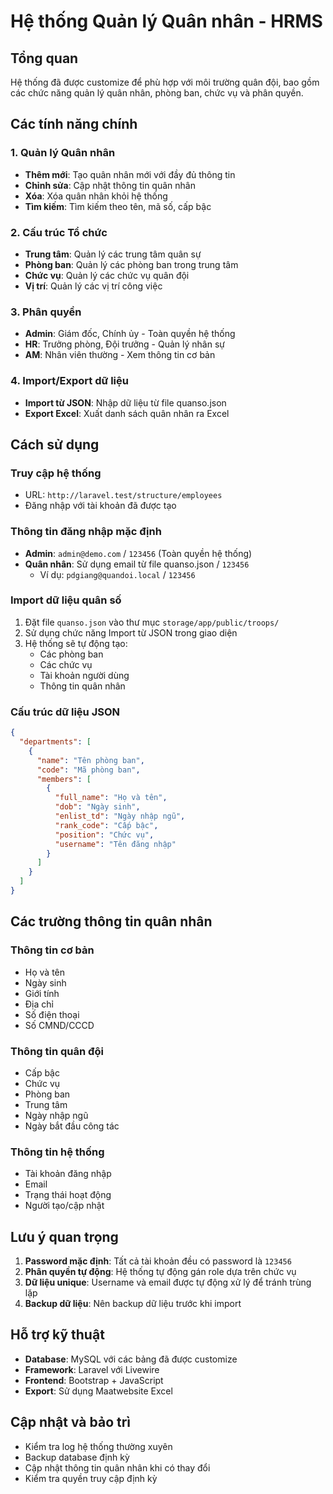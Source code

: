 # Hệ thống Quản lý Quân nhân - HRMS

## Tổng quan
Hệ thống đã được customize để phù hợp với môi trường quân đội, bao gồm các chức năng quản lý quân nhân, phòng ban, chức vụ và phân quyền.

## Các tính năng chính

### 1. Quản lý Quân nhân
- **Thêm mới**: Tạo quân nhân mới với đầy đủ thông tin
- **Chỉnh sửa**: Cập nhật thông tin quân nhân
- **Xóa**: Xóa quân nhân khỏi hệ thống
- **Tìm kiếm**: Tìm kiếm theo tên, mã số, cấp bậc

### 2. Cấu trúc Tổ chức
- **Trung tâm**: Quản lý các trung tâm quân sự
- **Phòng ban**: Quản lý các phòng ban trong trung tâm
- **Chức vụ**: Quản lý các chức vụ quân đội
- **Vị trí**: Quản lý các vị trí công việc

### 3. Phân quyền
- **Admin**: Giám đốc, Chính ủy - Toàn quyền hệ thống
- **HR**: Trưởng phòng, Đội trưởng - Quản lý nhân sự
- **AM**: Nhân viên thường - Xem thông tin cơ bản

### 4. Import/Export dữ liệu
- **Import từ JSON**: Nhập dữ liệu từ file quanso.json
- **Export Excel**: Xuất danh sách quân nhân ra Excel

## Cách sử dụng

### Truy cập hệ thống
- URL: `http://laravel.test/structure/employees`
- Đăng nhập với tài khoản đã được tạo

### Thông tin đăng nhập mặc định
- **Admin**: `admin@demo.com` / `123456` (Toàn quyền hệ thống)
- **Quân nhân**: Sử dụng email từ file quanso.json / `123456`
  - Ví dụ: `pdgiang@quandoi.local` / `123456`

### Import dữ liệu quân số
1. Đặt file `quanso.json` vào thư mục `storage/app/public/troops/`
2. Sử dụng chức năng Import từ JSON trong giao diện
3. Hệ thống sẽ tự động tạo:
   - Các phòng ban
   - Các chức vụ
   - Tài khoản người dùng
   - Thông tin quân nhân

### Cấu trúc dữ liệu JSON
```json
{
  "departments": [
    {
      "name": "Tên phòng ban",
      "code": "Mã phòng ban",
      "members": [
        {
          "full_name": "Họ và tên",
          "dob": "Ngày sinh",
          "enlist_td": "Ngày nhập ngũ",
          "rank_code": "Cấp bậc",
          "position": "Chức vụ",
          "username": "Tên đăng nhập"
        }
      ]
    }
  ]
}
```

## Các trường thông tin quân nhân

### Thông tin cơ bản
- Họ và tên
- Ngày sinh
- Giới tính
- Địa chỉ
- Số điện thoại
- Số CMND/CCCD

### Thông tin quân đội
- Cấp bậc
- Chức vụ
- Phòng ban
- Trung tâm
- Ngày nhập ngũ
- Ngày bắt đầu công tác

### Thông tin hệ thống
- Tài khoản đăng nhập
- Email
- Trạng thái hoạt động
- Người tạo/cập nhật

## Lưu ý quan trọng

1. **Password mặc định**: Tất cả tài khoản đều có password là `123456`
2. **Phân quyền tự động**: Hệ thống tự động gán role dựa trên chức vụ
3. **Dữ liệu unique**: Username và email được tự động xử lý để tránh trùng lặp
4. **Backup dữ liệu**: Nên backup dữ liệu trước khi import

## Hỗ trợ kỹ thuật

- **Database**: MySQL với các bảng đã được customize
- **Framework**: Laravel với Livewire
- **Frontend**: Bootstrap + JavaScript
- **Export**: Sử dụng Maatwebsite Excel

## Cập nhật và bảo trì

- Kiểm tra log hệ thống thường xuyên
- Backup database định kỳ
- Cập nhật thông tin quân nhân khi có thay đổi
- Kiểm tra quyền truy cập định kỳ

